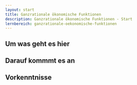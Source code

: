 ```yaml
---
layout: start
title: Ganzrationale ökonomische Funktionen
description: Ganzrationale ökonomische Funktionen - Start
lernbereich: ganzrationale-oekonomische-funktionen
---
```


## Um was geht es hier



## Darauf kommmt es an



## Vorkenntnisse



